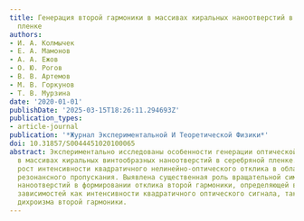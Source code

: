 ```yaml
---
title: Генерация второй гармоники в массивах киральных наноотверстий в серебряной
  пленке
authors:
- И. А. Колмычек
- Е. А. Мамонов
- А. А. Ежов
- О. Ю. Рогов
- В. В. Артемов
- М. В. Горкунов
- Т. В. Мурзина
date: '2020-01-01'
publishDate: '2025-03-15T18:26:11.294693Z'
publication_types:
- article-journal
publication: '*Журнал Экспериментальной И Теоретической Физики*'
doi: 10.31857/S0044451020100065
abstract: Экспериментально исследованы особенности генерации оптической второй гармоники
  в массивах киральных винтообразных наноотверстий в серебряной пленке. Обнаружен
  рост интенсивности квадратичного нелинейно-оптического отклика в области аномального
  резонансного пропускания. Выявлена существенная роль вращательной симметрии массива
  наноотверстий в формировании отклика второй гармоники, определяющей вид азимутальных
  зависимостей как интенсивности квадратичного оптического сигнала, так и циркулярного
  дихроизма второй гармоники.
---
```

